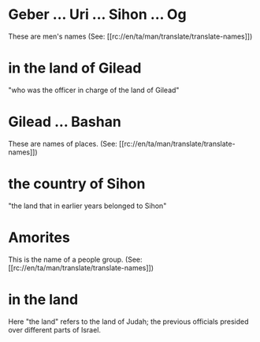 # Geber ... Uri ... Sihon ... Og

These are men's names (See: [[rc://en/ta/man/translate/translate-names]])


# in the land of Gilead
"who was the officer in charge of the land of Gilead"

# Gilead ... Bashan

These are names of places. (See: [[rc://en/ta/man/translate/translate-names]])

# the country of Sihon

"the land that in earlier years belonged to Sihon"

# Amorites

This is the name of a people group. (See: [[rc://en/ta/man/translate/translate-names]])

# in the land

Here "the land" refers to the land of Judah; the previous officials presided over different parts of Israel.

